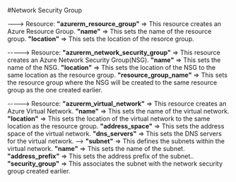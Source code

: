 #Network Security Group 

---> Resource: **"azurerm_resource_group"** => This resource creates an Azure Resource Group.
**"name"** => This sets the name of the resource group.
**"location"** => This sets the location of the resorce group.


-----> Resource: **"azurerm_network_security_group"** => This resource creates an Azure Network Security Group(NSG).
**"name"** => This sets the name of the NSG.
**"location"** => This sets the location of the NSG to the same location as the resource group.
**"resource_group_name"** => This sets the resource group where the NSG will be created to the same resource group as the one created earlier.


-----> Resource: **"azurerm_virtual_network"** => This resource creates an Azure Virtual Network.
**"name"** => This sets the name of the virtual network.
**"location"** => This sets the location of the virtual network to the same location as the resource group.
**"address_space"** => This sets the address space of the virtual network.
**"dns_servers"** => This sets the DNS servers for the virtual network.
--> **"subnet"** => This defines the subnets within the virtual network.
**"name"** => This sets the name of the subnet.
**"address_prefix"** => This sets the address prefix of the subnet..
**"security_group"** => This associates the subnet with the network security group created earlier.



